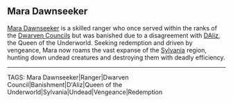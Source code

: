 ## Mara Dawnseeker

[Mara Dawnseeker](.md) is a skilled ranger who once served within the ranks of the [Dwarven Councils](../Lore/Dwarven%20Councils.md) but was banished due to a disagreement with [DAliz](DAliz.md), the Queen of the Underworld. Seeking redemption and driven by vengeance, Mara now roams the vast expanse of the [Sylvania](../Places/Sylvania.md) region, hunting down undead creatures and destroying them with deadly efficiency. 


---
TAGS: Mara Dawnseeker|Ranger|Dwarven Council|Banishment|D'Aliz|Queen of the Underworld|Sylvania|Undead|Vengeance|Redemption

